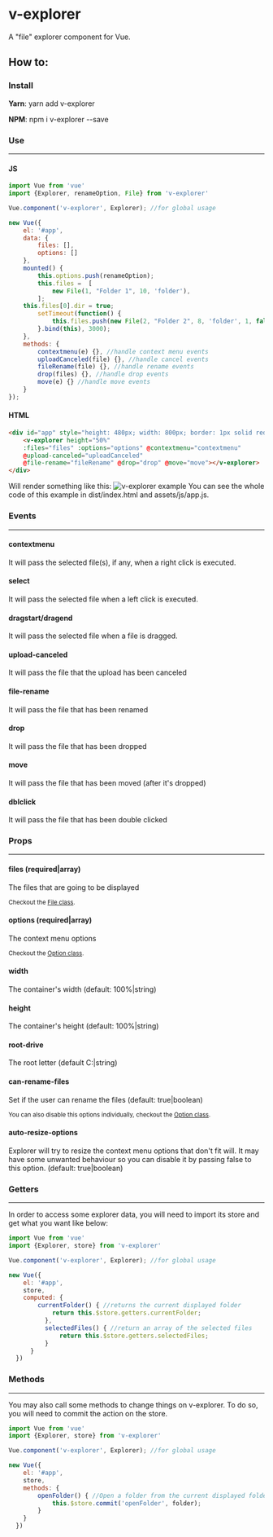 # v-explorer
A "file" explorer component for Vue.

## How to:

### Install

**Yarn**: yarn add v-explorer

**NPM**: npm i v-explorer --save

### Use

----
#### JS
```javascript
import Vue from 'vue'
import {Explorer, renameOption, File} from 'v-explorer'

Vue.component('v-explorer', Explorer); //for global usage

new Vue({
    el: '#app',
    data: {
        files: [],
        options: []
    },
    mounted() {
        this.options.push(renameOption);
        this.files =  [
            new File(1, "Folder 1", 10, 'folder'),
        ];
	this.files[0].dir = true;
        setTimeout(function() {
            this.files.push(new File(2, "Folder 2", 8, 'folder', 1, false, 0, true));			
        }.bind(this), 3000);
    },
    methods: {
        contextmenu(e) {}, //handle context menu events
        uploadCanceled(file) {}, //handle cancel events
        fileRename(file) {}, //handle rename events
        drop(files) {}, //handle drop events
        move(e) {} //handle move events
    }
});
```
#### HTML
```html
<div id="app" style="height: 480px; width: 800px; border: 1px solid red; position: relative; top: 30px;">
    <v-explorer height="50%" 
    :files="files" :options="options" @contextmenu="contextmenu" 
    @upload-canceled="uploadCanceled" 
    @file-rename="fileRename" @drop="drop" @move="move"></v-explorer>
</div>
```
Will render something like this:
![v-explorer example](https://i.ibb.co/zHN0YP8/v-explorer.gif)
You can see the whole code of this example in dist/index.html and assets/js/app.js.

### Events

----
#### contextmenu
It will pass the selected file(s), if any, when a right click is executed.
#### select
It will pass the selected file when a left click is executed.
#### dragstart/dragend
It will pass the selected file when a file is dragged.
#### upload-canceled
It will pass the file that the upload has been canceled
#### file-rename
It will pass the file that has been renamed
#### drop
It will pass the file that has been dropped
#### move
It will pass the file that has been moved (after it's dropped)
#### dblclick
It will pass the file that has been double clicked

### Props

----
#### files (required|array)
<p>
The files that are going to be displayed

<small>Checkout the [File class](https://github.com/lucasctd/v-explorer/blob/master/assets/js/file.js).
</small>
<p>

#### options (required|array)
<p>
The context menu options

<small>Checkout the [Option class](https://github.com/lucasctd/v-explorer/blob/master/assets/js/option.js).
</small>
<p>

#### width
The container's width (default: 100%|string)
#### height
The container's height (default: 100%|string)
#### root-drive
The root letter (default C:|string)
#### can-rename-files
<p>
Set if the user can rename the files (default: true|boolean)

<small>You can also disable this options individually, checkout the [Option class](https://github.com/lucasctd/v-explorer/blob/master/assets/js/option.js).
</small>
<p>

#### auto-resize-options
Explorer will try to resize the context menu options that don't fit will. It may have some
unwanted behaviour so you can disable it by passing false to this option. (default: true|boolean)

### Getters

----
In order to access some explorer data, you will need to import its store and get
what you want like below:

```javascript
import Vue from 'vue'
import {Explorer, store} from 'v-explorer'

Vue.component('v-explorer', Explorer); //for global usage

new Vue({
    el: '#app',
    store,
    computed: {
        currentFolder() { //returns the current displayed folder
            return this.$store.getters.currentFolder;
          },
          selectedFiles() { //return an array of the selected files
              return this.$store.getters.selectedFiles;
          }
      }
  })
```

### Methods

----
You may also call some methods to change things on v-explorer. To do so, you will need to
commit the action on the store.

```javascript
import Vue from 'vue'
import {Explorer, store} from 'v-explorer'

Vue.component('v-explorer', Explorer); //for global usage

new Vue({
    el: '#app',
    store,
    methods: {
        openFolder() { //Open a folder from the current displayed folder
            this.$store.commit('openFolder', folder);
        }
    }
  })
```